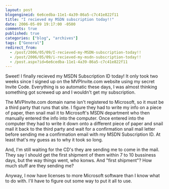 ```yaml
---
layout: post
blogengineid: 6e6cedba-11e1-4a39-86a5-c7c41e822f11
title: "I recieved my MSDN subscription today!!"
date: 2006-05-09 19:17:00 -0500
comments: true
published: true
categories: ["blog", "archives"]
tags: ["General"]
redirect_from: 
  - /post/2006/05/09/I-recieved-my-MSDN-subscription-today!!
  - /post/2006/05/09/i-recieved-my-msdn-subscription-today!!
  - /post.aspx?id=6e6cedba-11e1-4a39-86a5-c7c41e822f11
---
```

<!-- more -->

Sweet! I finally recieved my MSDN Subscription ID today! It only took two weeks since I signed up on the MVPInvite.com website using my secret Invite Code. Everything is so automatic these days, I was almost thinking something got screwed up and I wouldn't get my subscription.

The MVPInvite.com domain name isn't registered to Microsoft, so it must be a third party that runs that site. I figure they had to write my info on a piece of paper, then snail mail it to Microsoft's MSDN department who then manually entered the info into the computer. Once entered into the computer they had to write it down onto a different piece of paper and snail mail it back to the third party and wait for a confirmation snail mail letter before sending me a confirmation email with my MSDN Subscription ID. At least that's my guess as to why it took so long.

And, I'm still waiting for the CD's they are sending me to come in the mail. They say I should get the first shipment of them within 7 to 10 bussiness days, but the way things went, who konws. And "first shipment"? How much stuff are they sending me?

Anyway, I now have licenses to more Microsoft software than I know what to do with. I'll have to figure out some way to put it all to use.
